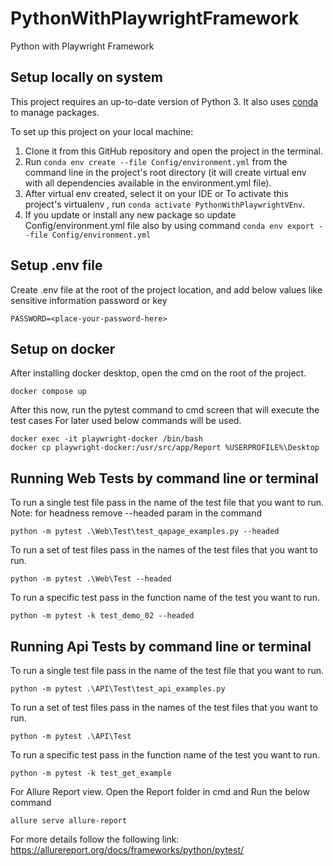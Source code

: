 # PythonWithPlaywrightFramework
 Python with Playwright Framework

## Setup locally on system
This project requires an up-to-date version of Python 3.
It also uses [conda](https://docs.conda.io) to manage packages.

To set up this project on your local machine:
1. Clone it from this GitHub repository and open the project in the terminal.
2. Run `conda env create --file Config/environment.yml` from the command line in the project's root directory (it will create virtual env with all dependencies available in the environment.yml file).
3. After virtual env created, select it on your IDE or To activate this project's virtualenv , run `conda activate PythonWithPlaywrightVEnv`.
4. If you update or install any new package so update Config/environment.yml file also by using command `conda env export --file Config/environment.yml`

## Setup .env file

Create .env file at the root of the project location, and add below values like sensitive information password or key
```
PASSWORD=<place-your-password-here>

```

## Setup on docker
After installing docker desktop, open the cmd on the root of the project.
```
docker compose up
```
After this now, run the pytest command to cmd screen that will execute the test cases
For later used below commands will be used.
```
docker exec -it playwright-docker /bin/bash
docker cp playwright-docker:/usr/src/app/Report %USERPROFILE%\Desktop
``` 

## Running Web Tests by command line or terminal
To run a single test file pass in the name of the test file that you want to run.
Note: for headness remove --headed param in the command
```
python -m pytest .\Web\Test\test_qapage_examples.py --headed
``` 
To run a set of test files pass in the names of the test files that you want to run.
```
python -m pytest .\Web\Test --headed
```
To run a specific test pass in the function name of the test you want to run. 
```
python -m pytest -k test_demo_02 --headed
```

## Running Api Tests by command line or terminal
To run a single test file pass in the name of the test file that you want to run.
```
python -m pytest .\API\Test\test_api_examples.py
``` 
To run a set of test files pass in the names of the test files that you want to run.
```
python -m pytest .\API\Test
```
To run a specific test pass in the function name of the test you want to run. 
```
python -m pytest -k test_get_example
```

For Allure Report view.
Open the Report folder in cmd and Run the below command
```
allure serve allure-report
``` 
For more details follow the following link: https://allurereport.org/docs/frameworks/python/pytest/